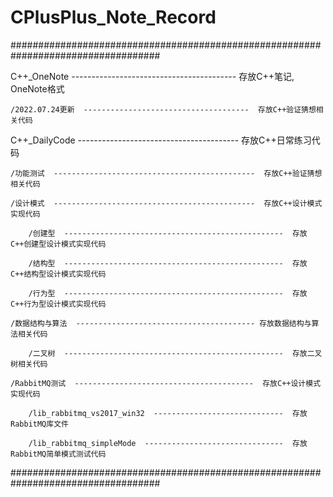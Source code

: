 # CPlusPlus_Note_Record

###################################################################################

C++_OneNote  -----------------------------------------  存放C++笔记, OneNote格式

    /2022.07.24更新  -------------------------------------  存放C++验证猜想相关代码
    
C++_DailyCode  ----------------------------------------  存放C++日常练习代码

    /功能测试  ---------------------------------------------  存放C++验证猜想相关代码
    
    /设计模式  ---------------------------------------------  存放C++设计模式实现代码
    
        /创建型  -------------------------------------------------  存放C++创建型设计模式实现代码
		
        /结构型  -------------------------------------------------  存放C++结构型设计模式实现代码
		
        /行为型  -------------------------------------------------  存放C++行为型设计模式实现代码

    /数据结构与算法  ---------------------------------------- 存放数据结构与算法相关代码
    
        /二叉树  -------------------------------------------------  存放二叉树相关代码 	

    /RabbitMQ测试  ----------------------------------------  存放C++设计模式实现代码
    
        /lib_rabbitmq_vs2017_win32  -----------------------------  存放RabbitMQ库文件
		
        /lib_rabbitmq_simpleMode  -------------------------------  存放RabbitMQ简单模式测试代码

###################################################################################
